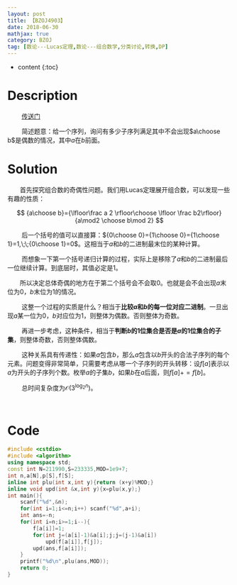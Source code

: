 ```yaml
---
layout: post
title: 【BZOJ4903】
date: 2018-06-30
mathjax: true
category: BZOJ
tag: [数论---Lucas定理,数论---组合数学,分类讨论,转换,DP]
---
```

* content
{:toc}
# Description

​	　　[传送门](http://uoj.ac/problem/300)

​	　　简述题意：给一个序列，询问有多少子序列满足其中不会出现$a\choose b$是偶数的情况，其中$a$在$b$前面。



# Solution

​	　　首先探究组合数的奇偶性问题。我们用Lucas定理展开组合数，可以发现一些有趣的性质：

$$
{a\choose b}={\lfloor\frac a 2 \rfloor\choose \lfloor \frac b2\rfloor}{a\mod2 \choose b\mod 2}
$$

​	　　后一个括号的值可以直接算：${0\choose 0}={1\choose 0}={1\choose 1}=1,\;\;{0\choose 1}=0$。这相当于$a$和$b$的二进制最末位的某种计算。

​	　　而想象一下第一个括号递归计算的过程，实际上是移除了$a$和$b$的二进制最后一位继续计算。到底层时，其值必定是1。

​	　　所以决定总体奇偶的地方在于第二个括号会不会取0。也就是会不会出现$a$末位为0，$b$末位为1的情况。

​	　　这整一个过程的实质是什么？相当于**比较$a$和$b$的每一位对应二进制**。一旦出现$a$某一位为0，$b$对应位为1，则整体为偶数。否则整体为奇数。

​	　　再进一步考虑，这种条件，相当于**判断$b$的1位集合是否是$a$的1位集合的子集**，则整体奇数，否则整体偶数。

​	　　这种关系具有传递性：如果$a$包含$b$，那么$a$包含以$b$开头的合法子序列的每个元素。问题变得非常简单，只需要考虑从哪一个子序列的开头转移：设$f[a]$表示以$a$为开头的子序列个数。枚举$a$的子集$b$，如果$b$在$a$后面，则$f[a]+=f[b]$。

​	　　总时间复杂度为$\mathcal O(3^{\log_2n})$。

​	

# Code

```c++
#include <cstdio>
#include <algorithm>
using namespace std;
const int N=211990,S=233335,MOD=1e9+7;
int n,a[N],p[S],f[S];
inline int plu(int x,int y){return (x+y)%MOD;}
inline void upd(int &x,int y){x=plu(x,y);}
int main(){
	scanf("%d",&n);
	for(int i=1;i<=n;i++) scanf("%d",a+i);
	int ans=-n;
	for(int i=n;i>=1;i--){
		f[a[i]]=1;
		for(int j=(a[i]-1)&a[i];j;j=(j-1)&a[i])
			upd(f[a[i]],f[j]);
		upd(ans,f[a[i]]);
	}
	printf("%d\n",plu(ans,MOD));
	return 0;
}
```

